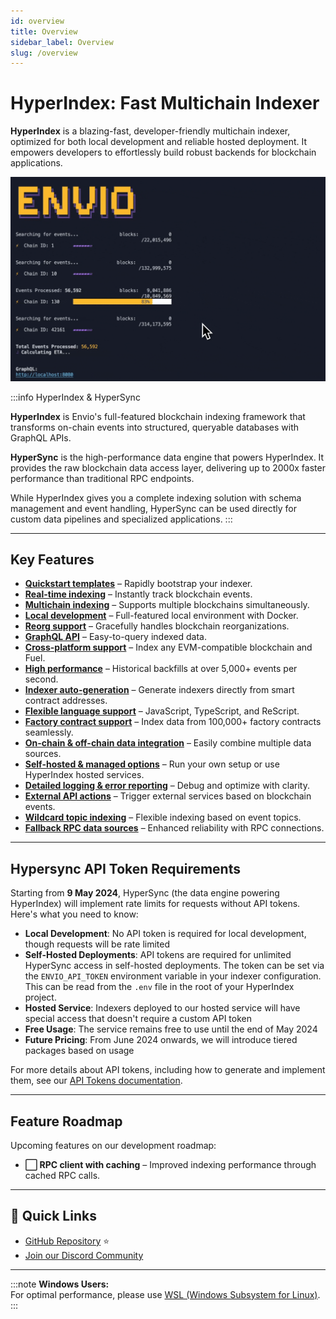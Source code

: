 ```yaml
---
id: overview
title: Overview
sidebar_label: Overview
slug: /overview
---
```


<Head>
  <meta name="og:image" content="/img/preview-banner.png" />
  <meta name="twitter:image" content="/img/preview-banner.png" />
</Head>

# HyperIndex: Fast Multichain Indexer

**HyperIndex** is a blazing-fast, developer-friendly multichain indexer, optimized for both local development and reliable hosted deployment. It empowers developers to effortlessly build robust backends for blockchain applications.

![Sync Process](../../static/img/sync.gif)

:::info HyperIndex & HyperSync

**HyperIndex** is Envio's full-featured blockchain indexing framework that transforms on-chain events into structured, queryable databases with GraphQL APIs.

**HyperSync** is the high-performance data engine that powers HyperIndex. It provides the raw blockchain data access layer, delivering up to 2000x faster performance than traditional RPC endpoints.

While HyperIndex gives you a complete indexing solution with schema management and event handling, HyperSync can be used directly for custom data pipelines and specialized applications.
:::

---

## Key Features

- **[Quickstart templates](/docs/HyperIndex/greeter-tutorial)** – Rapidly bootstrap your indexer.
- **[Real-time indexing](/docs/HyperIndex/latency-at-head)** – Instantly track blockchain events.
- **[Multichain indexing](/docs/HyperIndex/multichain-indexing)** – Supports multiple blockchains simultaneously.
- **[Local development](/docs/HyperIndex/running-locally)** – Full-featured local environment with Docker.
- **[Reorg support](/docs/HyperIndex/reorgs-support)** – Gracefully handles blockchain reorganizations.
- **[GraphQL API](/docs/HyperIndex/navigating-hasura)** – Easy-to-query indexed data.
- **[Cross-platform support](/docs/HyperIndex/supported-networks)** – Index any EVM-compatible blockchain and Fuel.
- **[High performance](/docs/HyperIndex/benchmarking)** – Historical backfills at over 5,000+ events per second.
- **[Indexer auto-generation](/docs/HyperIndex/contract-import)** – Generate indexers directly from smart contract addresses.
- **[Flexible language support](/docs/HyperIndex/terminology#programming-languages)** – JavaScript, TypeScript, and ReScript.
- **[Factory contract support](/docs/HyperIndex/dynamic-contracts)** – Index data from 100,000+ factory contracts seamlessly.
- **[On-chain & off-chain data integration](/docs/HyperIndex/contract-state)** – Easily combine multiple data sources.
- **[Self-hosted & managed options](/docs/HyperIndex/hosted-service)** – Run your own setup or use HyperIndex hosted services.
- **[Detailed logging & error reporting](/docs/HyperIndex/logging)** – Debug and optimize with clarity.
- **[External API actions](/docs/HyperIndex/ipfs)** – Trigger external services based on blockchain events.
- **[Wildcard topic indexing](/docs/HyperIndex/wildcard-indexing)** – Flexible indexing based on event topics.
- **[Fallback RPC data sources](/docs/HyperIndex/hypersync#improving-resilience-with-rpc-fallback)** – Enhanced reliability with RPC connections.

---

## Hypersync API Token Requirements

Starting from **9 May 2024**, HyperSync (the data engine powering HyperIndex) will implement rate limits for requests without API tokens. Here's what you need to know:

- **Local Development**: No API token is required for local development, though requests will be rate limited
- **Self-Hosted Deployments**: API tokens are required for unlimited HyperSync access in self-hosted deployments. The token can be set via the `ENVIO_API_TOKEN` environment variable in your indexer configuration. This can be read from the `.env` file in the root of your HyperIndex project.
- **Hosted Service**: Indexers deployed to our hosted service will have special access that doesn't require a custom API token
- **Free Usage**: The service remains free to use until the end of May 2024
- **Future Pricing**: From June 2024 onwards, we will introduce tiered packages based on usage

For more details about API tokens, including how to generate and implement them, see our [API Tokens documentation](/docs/HyperSync/api-tokens).

---

## Feature Roadmap

Upcoming features on our development roadmap:

- **⬜ RPC client with caching** – Improved indexing performance through cached RPC calls.

---

## 🔗 Quick Links

- [GitHub Repository](https://github.com/enviodev/hyperindex) ⭐
- [Join our Discord Community](https://discord.gg/Q9qt8gZ2fX)

---

:::note
**Windows Users:**  
For optimal performance, please use [WSL (Windows Subsystem for Linux)](https://learn.microsoft.com/en-us/windows/wsl/install).
:::
